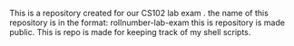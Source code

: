 This is a repository created for our CS102 lab exam .
the name of this repository is in the format:  rollnumber-lab-exam
this is repository is made public.
This is repo is made for keeping track of my shell scripts.
